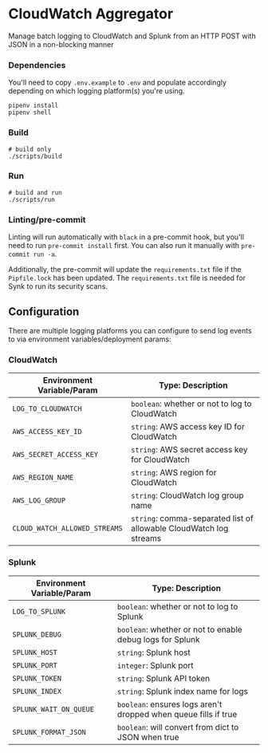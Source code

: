 # CloudWatch Aggregator
Manage batch logging to CloudWatch and Splunk from an HTTP POST with JSON in a non-blocking manner

### Dependencies
You'll need to copy `.env.example` to `.env` and populate accordingly depending on which logging platform(s) you're using.
```
pipenv install
pipenv shell
```

### Build
```
# build only
./scripts/build
```

### Run
```
# build and run
./scripts/run
```

### Linting/pre-commit
Linting will run automatically with `black` in a pre-commit hook, but you'll need to run `pre-commit install` first.
You can also run it manually with `pre-commit run -a`.

Additionally, the pre-commit will update the `requirements.txt` file if the `Pipfile.lock` has been updated. The `requirements.txt` file is needed for Synk to run its security scans.

## Configuration
There are multiple logging platforms you can configure to send log events to via environment variables/deployment params:

### CloudWatch
|Environment Variable/Param   |Type: Description|
|-----------------------------|----------------------------------------------|
|`LOG_TO_CLOUDWATCH`          |`boolean`: whether or not to log to CloudWatch|
|`AWS_ACCESS_KEY_ID`          |`string`: AWS access key ID for CloudWatch|
|`AWS_SECRET_ACCESS_KEY`      |`string`: AWS secret access key for CloudWatch|
|`AWS_REGION_NAME`            |`string`: AWS region for CloudWatch|
|`AWS_LOG_GROUP`              |`string`: CloudWatch log group name|
|`CLOUD_WATCH_ALLOWED_STREAMS`|`string`: comma-separated list of allowable CloudWatch log streams|

### Splunk
|Environment Variable/Param   |Type: Description|
|-----------------------------|----------------------------------------------|
|`LOG_TO_SPLUNK`       |`boolean`: whether or not to log to Splunk|
|`SPLUNK_DEBUG`        |`boolean`: whether or not to enable debug logs for Splunk|
|`SPLUNK_HOST`         |`string`: Splunk host|
|`SPLUNK_PORT`         |`integer`: Splunk port|
|`SPLUNK_TOKEN`        |`string`: Splunk API token|
|`SPLUNK_INDEX`        |`string`: Splunk index name for logs|
|`SPLUNK_WAIT_ON_QUEUE`|`boolean`: ensures logs aren't dropped when queue fills if true|
|`SPLUNK_FORMAT_JSON`  |`boolean`: will convert from dict to JSON when true|
